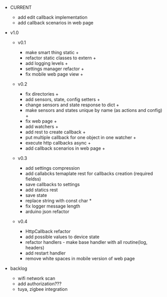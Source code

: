 - CURRENT
    - add edit callback implementation
    - add callback scenarios in web page

- v1.0
    - v0.1
        - make smart thing static +
        - refactor static classes to extern +
        - add logging levels +
        - settings manager refactor +
        - fix mobile web page view +

    - v0.2
        - fix directories +
        - add sensors, state, config setters +
        - change sensors and state response to dict +
        - make sensors and states unique by name (as actions and config) +
        - fix web page + 
        - add watchers +
        - add rest to create callback +
        - put multiple callback for one object in one watcher +
        - execute http callbacks async +
        - add callback scenarios in web page +
        
    - v0.3
        - add settings compression
        - add callabcks temaplate rest for callbacks creation (required fieldss)
        - save callbacks to settings
        - add statics rest
        - save state
        - replace string with const char *
        - fix logger message length
        - arduino json refactor        

    - v0.4
        - HttpCallback refactor
        - add possible values to device state
        - refactor handlers - make base handler with all routine(log, headers)
        - add restart handler
        - remove white spaces in mobile version of web page

- backlog
    - wifi network scan
    - add authorization???
    - tuya, zigbee integration
